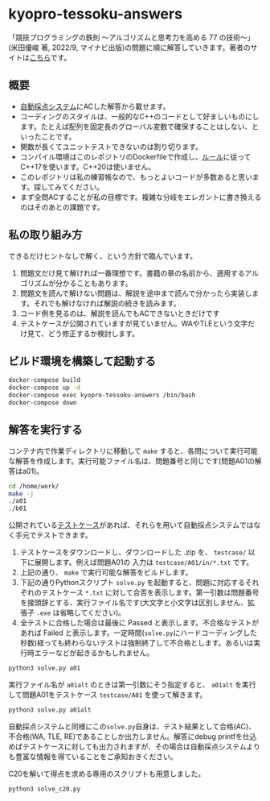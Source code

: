 # kyopro-tessoku-answers

「競技プログラミングの鉄則 ～アルゴリズムと思考力を高める 77 の技術～」(米田優峻 著, 2022/9, マイナビ出版)の問題に順に解答していきます。著者のサイトは[こちら](https://github.com/E869120/kyopro-tessoku)です。

## 概要

- [自動採点システム](https://atcoder.jp/contests/tessoku-book)にACした解答から載せます。
- コーディングのスタイルは、一般的なC++のコードとして好ましいものにします。たとえば配列を固定長のグローバル変数で確保することはしない、といったことです。
- 関数が長くてユニットテストできないのは割り切ります。
- コンパイル環境はこのレポジトリのDockerfileで作成し、[ルール](https://atcoder.jp/contests/APG4b/rules?lang=ja)に従ってC++17を使います。C++20は使いません。
- このレポジトリは私の練習帳なので、もっとよいコードが多数あると思います。探してみてください。
- まず全問ACすることが私の目標です。複雑な分岐をエレガントに書き換えるのはそのあとの課題です。

## 私の取り組み方

できるだけヒントなしで解く、という方針で臨んでいます。

1. 問題文だけ見て解ければ一番理想です。書籍の章の名前から、適用するアルゴリズムが分かることもあります。
1. 問題文を読んで解けない問題は、解説を途中まで読んで分かったら実装します。それでも解けなければ解説の続きを読みます。
1. コード例を見るのは、解説を読んでもACできないときだけです
1. テストケースが公開されていますが見ていません。WAやTLEという文字だけ見て、どう修正するか検討します。

## ビルド環境を構築して起動する

```bash
docker-compose build
docker-compose up -d
docker-compose exec kyopro-tessoku-answers /bin/bash
docker-compose down
```

## 解答を実行する

コンテナ内で作業ディレクトリに移動して `make` すると、各問について実行可能な解答を作成します。実行可能ファイル名は、問題番号と同じです(問題A01の解答はa01)。

```bash
cd /home/work/
make -j
./a01
./b01
```

公開されている[テストケース](https://atcoder.jp/contests/tessoku-book)があれば、それらを用いて自動採点システムではなく手元でテストできます。

1. テストケースをダウンロードし、ダウンロードした .zip を、 `testcase/` 以下に展開します。例えば問題A01の 入力は `testcase/A01/in/*.txt` です。
1. 上記の通り、 `make` で実行可能な解答をビルドします。
1. 下記の通りPythonスクリプト `solve.py` を起動すると、問題に対応するそれぞれのテストケース `*.txt` に対して合否を表示します。第一引数は問題番号を接頭辞とする、実行ファイル名です(大文字と小文字は区別しません、拡張子 `.exe` は省略してください)。
1. 全テストに合格した場合は最後に Passed と表示します。不合格なテストがあれば Failed と表示します。一定時間(`solve.py`にハードコーディングした秒数)経っても終わらないテストは強制終了して不合格とします。あるいは実行時エラーなどが起きるかもしれません。

```bash
python3 solve.py a01
```

実行ファイル名が `a01alt` のときは第一引数にそう指定すると、 `a01alt` を実行して問題A01をテストケース `testcase/A01` を使って解きます。

```bash
python3 solve.py a01alt
```

自動採点システムと同様にこの`solve.py`自身は、テスト結果として合格(AC)、不合格(WA, TLE, RE)であることしか出力しません。解答にdebug printfを仕込めばテストケースに対しても出力されますが、その場合は自動採点システムよりも豊富な情報を得ていることをご承知おきください。

C20を解いて得点を求める専用のスクリプトも用意しました。

```bash
python3 solve_c20.py
```
